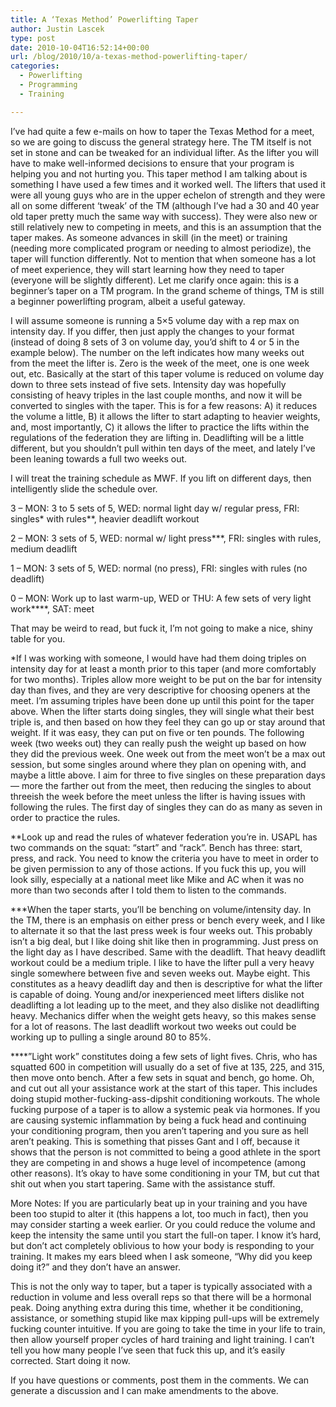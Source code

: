 ```yaml
---
title: A ‘Texas Method’ Powerlifting Taper
author: Justin Lascek
type: post
date: 2010-10-04T16:52:14+00:00
url: /blog/2010/10/a-texas-method-powerlifting-taper/
categories:
  - Powerlifting
  - Programming
  - Training

---
```

I&#8217;ve had quite a few e-mails on how to taper the Texas Method for a meet, so we are going to discuss the general strategy here. The TM itself is not set in stone and can be tweaked for an individual lifter. As the lifter you will have to make well-informed decisions to ensure that your program is helping you and not hurting you. This taper method I am talking about is something I have used a few times and it worked well. The lifters that used it were all young guys who are in the upper echelon of strength and they were all on some different &#8216;tweak&#8217; of the TM (although I&#8217;ve had a 30 and 40 year old taper pretty much the same way with success). They were also new or still relatively new to competing in meets, and this is an assumption that the taper makes. As someone advances in skill (in the meet) or training (needing more complicated program or needing to almost periodize), the taper will function differently. Not to mention that when someone has a lot of meet experience, they will start learning how they need to taper (everyone will be slightly different). Let me clarify once again: this is a beginner&#8217;s taper on a TM program. In the grand scheme of things, TM is still a beginner powerlifting program, albeit a useful gateway.
  

  
I will assume someone is running a 5&#215;5 volume day with a rep max on intensity day. If you differ, then just apply the changes to your format (instead of doing 8 sets of 3 on volume day, you&#8217;d shift to 4 or 5 in the example below). The number on the left indicates how many weeks out from the meet the lifter is. Zero is the week of the meet, one is one week out, etc. Basically at the start of this taper volume is reduced on volume day down to three sets instead of five sets. Intensity day was hopefully consisting of heavy triples in the last couple months, and now it will be converted to singles with the taper. This is for a few reasons: A) it reduces the volume a little, B) it allows the lifter to start adapting to heavier weights, and, most importantly, C) it allows the lifter to practice the lifts within the regulations of the federation they are lifting in. Deadlifting will be a little different, but you shouldn&#8217;t pull within ten days of the meet, and lately I&#8217;ve been leaning towards a full two weeks out.
  

  
I will treat the training schedule as MWF. If you lift on different days, then intelligently slide the schedule over.
  

  
3 &#8211; MON: 3 to 5 sets of 5, WED: normal light day w/ regular press, FRI: singles\* with rules\**, heavier deadlift workout
  
2 &#8211; MON: 3 sets of 5, WED: normal w/ light press\***, FRI: singles with rules, medium deadlift
  
1 &#8211; MON: 3 sets of 5, WED: normal (no press), FRI: singles with rules (no deadlift)
  
0 &#8211; MON: Work up to last warm-up, WED or THU: A few sets of very light work\****, SAT: meet
  

  
That may be weird to read, but fuck it, I&#8217;m not going to make a nice, shiny table for you.
  
*If I was working with someone, I would have had them doing triples on intensity day for at least a month prior to this taper (and more comfortably for two months). Triples allow more weight to be put on the bar for intensity day than fives, and they are very descriptive for choosing openers at the meet. I&#8217;m assuming triples have been done up until this point for the taper above. When the lifter starts doing singles, they will single what their best triple is, and then based on how they feel they can go up or stay around that weight. If it was easy, they can put on five or ten pounds. The following week (two weeks out) they can really push the weight up based on how they did the previous week. One week out from the meet won&#8217;t be a max out session, but some singles around where they plan on opening with, and maybe a little above. I aim for three to five singles on these preparation days &#8212; more the farther out from the meet, then reducing the singles to about threeish the week before the meet unless the lifter is having issues with following the rules. The first day of singles they can do as many as seven in order to practice the rules.
  

  
**Look up and read the rules of whatever federation you&#8217;re in. USAPL has two commands on the squat: &#8220;start&#8221; and &#8220;rack&#8221;. Bench has three: start, press, and rack. You need to know the criteria you have to meet in order to be given permission to any of those actions. If you fuck this up, you will look silly, especially at a national meet like Mike and AC when it was no more than two seconds after I told them to listen to the commands.
  

  
\***When the taper starts, you&#8217;ll be benching on volume/intensity day. In the TM, there is an emphasis on either press or bench every week, and I like to alternate it so that the last press week is four weeks out. This probably isn&#8217;t a big deal, but I like doing shit like then in programming. Just press on the light day as I have described. Same with the deadlift. That heavy deadlift workout could be a medium triple. I like to have the lifter pull a very heavy single somewhere between five and seven weeks out. Maybe eight. This constitutes as a heavy deadlift day and then is descriptive for what the lifter is capable of doing. Young and/or inexperienced meet lifters dislike not deadlifting a lot leading up to the meet, and they also dislike not deadlifting heavy. Mechanics differ when the weight gets heavy, so this makes sense for a lot of reasons. The last deadlift workout two weeks out could be working up to pulling a single around 80 to 85%.
  

  
\****&#8221;Light work&#8221; constitutes doing a few sets of light fives. Chris, who has squatted 600 in competition will usually do a set of five at 135, 225, and 315, then move onto bench. After a few sets in squat and bench, go home. Oh, and cut out all your assistance work at the start of this taper. This includes doing stupid mother-fucking-ass-dipshit conditioning workouts. The whole fucking purpose of a taper is to allow a systemic peak via hormones. If you are causing systemic inflammation by being a fuck head and continuing your conditioning program, then you aren&#8217;t tapering and you sure as hell aren&#8217;t peaking. This is something that pisses Gant and I off, because it shows that the person is not committed to being a good athlete in the sport they are competing in and shows a huge level of incompetence (among other reasons). It&#8217;s okay to have some conditioning in your TM, but cut that shit out when you start tapering. Same with the assistance stuff.
  

  
More Notes: If you are particularly beat up in your training and you have been too stupid to alter it (this happens a lot, too much in fact), then you may consider starting a week earlier. Or you could reduce the volume and keep the intensity the same until you start the full-on taper. I know it&#8217;s hard, but don&#8217;t act completely oblivious to how your body is responding to your training. It makes my ears bleed when I ask someone, &#8220;Why did you keep doing it?&#8221; and they don&#8217;t have an answer.
  

  
This is not the only way to taper, but a taper is typically associated with a reduction in volume and less overall reps so that there will be a hormonal peak. Doing anything extra during this time, whether it be conditioning, assistance, or something stupid like max kipping pull-ups will be extremely fucking counter intuitive. If you are going to take the time in your life to train, then allow yourself proper cycles of hard training and light training. I can&#8217;t tell you how many people I&#8217;ve seen that fuck this up, and it&#8217;s easily corrected. Start doing it now.
  

  
If you have questions or comments, post them in the comments. We can generate a discussion and I can make amendments to the above.
